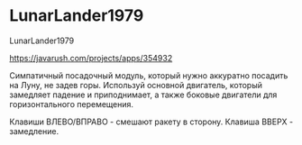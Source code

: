 # LunarLander1979

LunarLander1979

https://javarush.com/projects/apps/354932

Симпатичный посадочный модуль, который нужно аккуратно посадить на Луну, не задев горы.
Используй основной двигатель, который замедляет падение и приподнимает, а также боковые двигатели для горизонтального перемещения.

Клавиши ВЛЕВО/ВПРАВО - смешают ракету в сторону. Клавиша ВВЕРХ - замедление.
